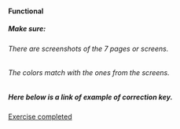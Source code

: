 #### Functional

##### Make sure:

###### There are screenshots of the 7 pages or screens.

###### The colors match with the ones from the screens.

##### Here below is a link of example of correction key.

[Exercise completed](https://www.figma.com/file/bQsRIJoJYK5b8WAxXFeOfv/UI-I---Ex-1?node-id=0%3A1)
